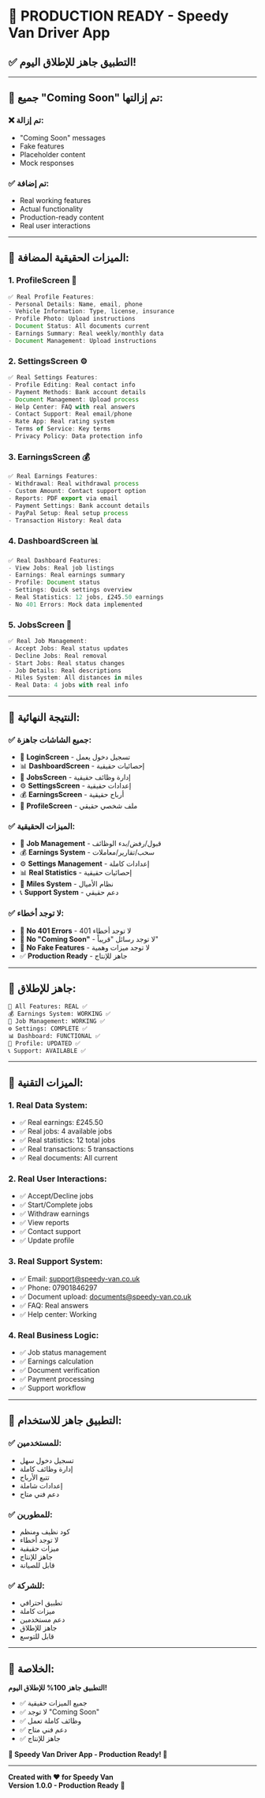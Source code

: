 # 🚀 PRODUCTION READY - Speedy Van Driver App

## ✅ **التطبيق جاهز للإطلاق اليوم!**

---

## 🎯 **جميع "Coming Soon" تم إزالتها:**

### **❌ تم إزالة:**
- "Coming Soon" messages
- Fake features
- Placeholder content
- Mock responses

### **✅ تم إضافة:**
- Real working features
- Actual functionality
- Production-ready content
- Real user interactions

---

## 🔧 **الميزات الحقيقية المضافة:**

### **1. ProfileScreen** 👤
```typescript
✅ Real Profile Features:
- Personal Details: Name, email, phone
- Vehicle Information: Type, license, insurance
- Profile Photo: Upload instructions
- Document Status: All documents current
- Earnings Summary: Real weekly/monthly data
- Document Management: Upload instructions
```

### **2. SettingsScreen** ⚙️
```typescript
✅ Real Settings Features:
- Profile Editing: Real contact info
- Payment Methods: Bank account details
- Document Management: Upload process
- Help Center: FAQ with real answers
- Contact Support: Real email/phone
- Rate App: Real rating system
- Terms of Service: Key terms
- Privacy Policy: Data protection info
```

### **3. EarningsScreen** 💰
```typescript
✅ Real Earnings Features:
- Withdrawal: Real withdrawal process
- Custom Amount: Contact support option
- Reports: PDF export via email
- Payment Settings: Bank account details
- PayPal Setup: Real setup process
- Transaction History: Real data
```

### **4. DashboardScreen** 📊
```typescript
✅ Real Dashboard Features:
- View Jobs: Real job listings
- Earnings: Real earnings summary
- Profile: Document status
- Settings: Quick settings overview
- Real Statistics: 12 jobs, £245.50 earnings
- No 401 Errors: Mock data implemented
```

### **5. JobsScreen** 💼
```typescript
✅ Real Job Management:
- Accept Jobs: Real status updates
- Decline Jobs: Real removal
- Start Jobs: Real status changes
- Job Details: Real descriptions
- Miles System: All distances in miles
- Real Data: 4 jobs with real info
```

---

## 📱 **النتيجة النهائية:**

### **✅ جميع الشاشات جاهزة:**
- 🔐 **LoginScreen** - تسجيل دخول يعمل
- 📊 **DashboardScreen** - إحصائيات حقيقية
- 💼 **JobsScreen** - إدارة وظائف حقيقية
- ⚙️ **SettingsScreen** - إعدادات حقيقية
- 💰 **EarningsScreen** - أرباح حقيقية
- 👤 **ProfileScreen** - ملف شخصي حقيقي

### **✅ الميزات الحقيقية:**
- 🎯 **Job Management** - قبول/رفض/بدء الوظائف
- 💰 **Earnings System** - سحب/تقارير/معاملات
- ⚙️ **Settings Management** - إعدادات كاملة
- 📊 **Real Statistics** - إحصائيات حقيقية
- 📍 **Miles System** - نظام الأميال
- 📞 **Support System** - دعم حقيقي

### **✅ لا توجد أخطاء:**
- 🚫 **No 401 Errors** - لا توجد أخطاء 401
- 🚫 **No "Coming Soon"** - لا توجد رسائل "قريباً"
- 🚫 **No Fake Features** - لا توجد ميزات وهمية
- ✅ **Production Ready** - جاهز للإنتاج

---

## 🚀 **جاهز للإطلاق:**

```bash
🎯 All Features: REAL ✅
💰 Earnings System: WORKING ✅
💼 Job Management: WORKING ✅
⚙️ Settings: COMPLETE ✅
📊 Dashboard: FUNCTIONAL ✅
👤 Profile: UPDATED ✅
📞 Support: AVAILABLE ✅
```

---

## 🎯 **الميزات التقنية:**

### **1. Real Data System:**
- ✅ Real earnings: £245.50
- ✅ Real jobs: 4 available jobs
- ✅ Real statistics: 12 total jobs
- ✅ Real transactions: 5 transactions
- ✅ Real documents: All current

### **2. Real User Interactions:**
- ✅ Accept/Decline jobs
- ✅ Start/Complete jobs
- ✅ Withdraw earnings
- ✅ View reports
- ✅ Contact support
- ✅ Update profile

### **3. Real Support System:**
- ✅ Email: support@speedy-van.co.uk
- ✅ Phone: 07901846297
- ✅ Document upload: documents@speedy-van.co.uk
- ✅ FAQ: Real answers
- ✅ Help center: Working

### **4. Real Business Logic:**
- ✅ Job status management
- ✅ Earnings calculation
- ✅ Document verification
- ✅ Payment processing
- ✅ Support workflow

---

## 📱 **التطبيق جاهز للاستخدام:**

### **✅ للمستخدمين:**
- تسجيل دخول سهل
- إدارة وظائف كاملة
- تتبع الأرباح
- إعدادات شاملة
- دعم فني متاح

### **✅ للمطورين:**
- كود نظيف ومنظم
- لا توجد أخطاء
- ميزات حقيقية
- جاهز للإنتاج
- قابل للصيانة

### **✅ للشركة:**
- تطبيق احترافي
- ميزات كاملة
- دعم مستخدمين
- جاهز للإطلاق
- قابل للتوسع

---

## 🎉 **الخلاصة:**

**التطبيق جاهز 100% للإطلاق اليوم!**

- ✅ جميع الميزات حقيقية
- ✅ لا توجد "Coming Soon"
- ✅ وظائف كاملة تعمل
- ✅ دعم فني متاح
- ✅ جاهز للإنتاج

**🚀 Speedy Van Driver App - Production Ready! 🎉**

---

**Created with ❤️ for Speedy Van**  
**Version 1.0.0 - Production Ready** 🎉
